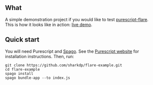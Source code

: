 ## What

A simple demonstration project if you would like to test [purescript-flare](https://github.com/sharkdp/purescript-flare). This is how it looks like in action: [live demo](http://sharkdp.github.io/flare-example/).

## Quick start

You will need Purescript and [Spago](https://github.com/purescript/spago). See the [Purescript website](http://www.purescript.org/download/) for installation instructions. Then, run:

```
git clone https://github.com/sharkdp/flare-example.git
cd flare-example
spago install
spago bundle-app --to index.js
```
